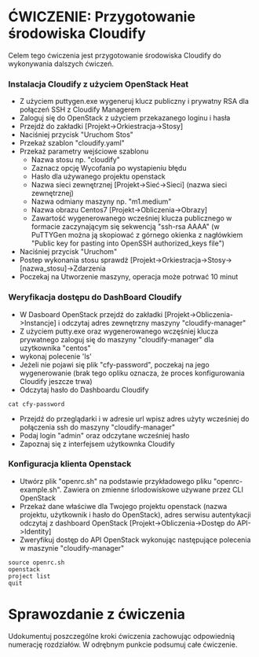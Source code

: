 # ĆWICZENIE: Przygotowanie środowiska Cloudify

Celem tego ćwiczenia jest przygotowanie środowiska Cloudify do wykonywania dalszych ćwiczeń.

### Instalacja Cloudify z użyciem OpenStack Heat
- Z użyciem puttygen.exe wygeneruj klucz publiczny i prywatny RSA dla połączeń SSH z Cloudify Managerem
- Zaloguj się do OpenStack z użyciem przekazanego loginu i hasła
- Przejdź do zakładki [Projekt->Orkiestracja->Stosy]
- Naciśniej przycisk "Uruchom Stos"
- Przekaż szablon "cloudify.yaml"
- Przekaż parametry wejściowe szablonu
	- Nazwa stosu np. "cloudify"
	- Zaznacz opcję Wycofania po wystapieniu błędu
	- Hasło dla używanego projektu openstack
	- Nazwa sieci zewnętrznej [Projekt->Sieć->Sieci] (nazwa sieci zewnętrznej)
	- Nazwa odmiany maszyny np. "m1.medium"
	- Nazwa obrazu Centos7 [Projekt->Obliczenia->Obrazy]
	- Zawartość wygenerowanego wcześniej klucza publicznego w formacie zaczynającym się sekwencją "ssh-rsa AAAA" (w PuTTYGen można ją skopiować z górnego okienka z nagłówkiem "Public key for pasting into OpenSSH authorized_keys file")
- Naciśniej przycisk "Uruchom"
- Postep wykonania stosu sprawdż [Projekt->Orkiestracja->Stosy->[nazwa_stosu]->Zdarzenia
- Poczekaj na Utworzenie maszyny, operacja może potrwać 10 minut

### Weryfikacja dostępu do DashBoard Cloudify
- W Dasboard OpenStack przejdź do zakładki [Projekt->Obliczenia->Instancje] i odczytaj adres zewnętrzny maszyny "cloudify-manager"
- Z użyciem putty.exe oraz wygenerowanego wczęśniej klucza prywatnego zaloguj się do maszyny "cloudify-manager" dla uzytkownika "centos"
- wykonaj polecenie 'ls'
- Jeżeli nie pojawi się plik "cfy-password", poczekaj na jego wygenerowanie (brak tego opliku oznacza, że proces konfigurowania Cloudify jeszcze trwa)
- Odczytaj hasło do Dashboardu Cloudify
```
cat cfy-password
```
- Przejdź do przeglądarki i w adresie url wpisz adres użyty wcześniej do połączenia ssh do maszyny "cloudify-manager"
- Podaj login "admin" oraz odczytane wcześniej hasło 
- Zapoznaj się z interfejsem użytkownka Cloudify

### Konfiguracja klienta Openstack
- Utwórz plik "openrc.sh" na podstawie przykładowego pliku "openrc-example.sh". Zawiera on zmienne śrlodowiskowe używane przez CLI OpenStack
- Przekaż dane właściwe dla Twojego projektu openstack (nazwa projektu, użytkownik i hasło do OpenStack), adres serwisu autentykacji odczytaj z dashboard OpenStack [Projekt->Obliczenia->Dostęp do API->Identity]
- Zweryfikuj dostęp do API OpenStack wykonując następujące polecenia w maszynie "cloudify-manager"

```
source openrc.sh
openstack
project list
quit
```

# Sprawozdanie z ćwiczenia

Udokumentuj poszczególne kroki ćwiczenia zachowując odpowiednią numerację rozdziałów. W odrębnym punkcie podsumuj całe ćwiczenie.
